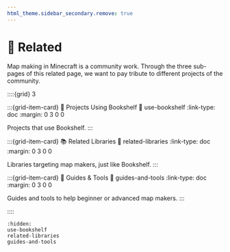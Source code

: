 ```yaml
---
html_theme.sidebar_secondary.remove: true
---
```


# 🔗 Related

Map making in Minecraft is a community work.
Through the three sub-pages of this related page, we want to pay tribute to different projects of the community.

::::{grid} 3

:::{grid-item-card} 📂 Projects Using Bookshelf
:link: use-bookshelf
:link-type: doc
:margin: 0 3 0 0

Projects that use Bookshelf.
:::

:::{grid-item-card} 📚 Related Libraries
:link: related-libraries
:link-type: doc
:margin: 0 3 0 0

Libraries targeting map makers, just like Bookshelf.
:::

:::{grid-item-card} 🔧 Guides & Tools
:link: guides-and-tools
:link-type: doc
:margin: 0 3 0 0

Guides and tools to help beginner or advanced map makers.
:::

::::

```{toctree}
:hidden:
use-bookshelf
related-libraries
guides-and-tools
```
